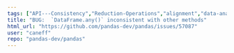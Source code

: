```yaml
---
tags: ["API---Consistency","Reduction-Operations","alignment","data-analysis","data-science","flexible","pandas","python"]
title: "BUG:  `DataFrame.any()` inconsistent with other methods"
html_url: "https://github.com/pandas-dev/pandas/issues/57087"
user: "caneff"
repo: "pandas-dev/pandas"
---
```


